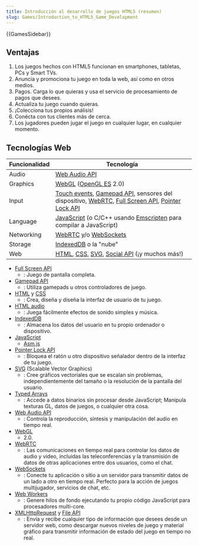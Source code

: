 ```yaml
---
title: Introducción al desarrollo de juegos HTML5 (resumen)
slug: Games/Introduction_to_HTML5_Game_Development
---
```


{{GamesSidebar}}

## Ventajas

1. Los juegos hechos con HTML5 funcionan en smartphones, tabletas, PCs y Smart TVs.
2. Anuncia y promociona tu juego en toda la web, así como en otros medios.
3. Pagos. Carga lo que quieras y usa el servicio de procesamiento de pagos que desees.
4. Actualiza tu juego cuando quieras.
5. ¡Colecciona tus propios análisis!
6. Conécta con tus clientes más de cerca.
7. Los jugadores pueden jugar el juego en cualquier lugar, en cualquier momento.

## Tecnologías Web

| Funcionalidad | Tecnología                                                                                                                                                                                                                                                                                   |
| ------------- | -------------------------------------------------------------------------------------------------------------------------------------------------------------------------------------------------------------------------------------------------------------------------------------------- |
| Audio         | [Web Audio API](/es/docs/Web/API/Web_Audio_API)                                                                                                                                                                                                                                              |
| Graphics      | [WebGL](/es/docs/Web/API/WebGL_API) ([OpenGL ES](https://www.khronos.org/opengles/) 2.0)                                                                                                                                                                                                     |
| Input         | [Touch events](/es/docs/Web/API/Touch_events), [Gamepad API](/es/docs/Web/API/Gamepad_API/Using_the_Gamepad_API), sensores del dispositivo, [WebRTC](/es/docs/Web/API/WebRTC_API), [Full Screen API](/es/docs/Web/API/Fullscreen_API), [Pointer Lock API](/es/docs/Web/API/Pointer_Lock_API) |
| Language      | [JavaScript](/es/docs/Web/JavaScript) (o C/C++ usando [Emscripten](https://github.com/kripken/emscripten/wiki) para compilar a JavaScript)                                                                                                                                                   |
| Networking    | [WebRTC](/es/docs/Web/API/WebRTC_API) y/o [WebSockets](/es/docs/Web/API/WebSockets_API)                                                                                                                                                                                                      |
| Storage       | [IndexedDB](/es/docs/Web/API/IndexedDB_API) o la "nube"                                                                                                                                                                                                                                      |
| Web           | [HTML](/es/docs/Web/HTML), [CSS](/es/docs/Web/CSS), [SVG](/es/docs/Web/SVG), [Social API](/es/docs/Social_API) (¡y muchos más!)                                                                                                                                                              |

- [Full Screen API](/es/docs/Web/API/Fullscreen_API)
  - : Juego de pantalla completa.
- [Gamepad API](/es/docs/Web/API/Gamepad_API/Using_the_Gamepad_API)
  - : Utiliza gamepads u otros controladores de juego.
- [HTML](/es/docs/Web/HTML) y [CSS](/es/docs/Web/CSS)
  - : Crea, diseña y diseña la interfaz de usuario de tu juego.
- [HTML audio](/es/docs/Web/HTML/Reference/Elements/audio)
  - : Juega fácilmente efectos de sonido simples y música.
- [IndexedDB](/es/docs/Web/API/IndexedDB_API)
  - : Almacena los datos del usuario en tu propio ordenador o dispositivo.
- [JavaScript](/es/docs/Web/JavaScript)
  - [Asm.js](http://asmjs.org/spec/latest/)
- [Pointer Lock API](/es/docs/Web/API/Pointer_Lock_API)
  - : Bloquea el ratón u otro dispositivo señalador dentro de la interfaz de tu juego.
- [SVG](/es/docs/Web/SVG) (Scalable Vector Graphics)
  - : Cree gráficos vectoriales que se escalan sin problemas, independientemente del tamaño o la resolución de la pantalla del usuario.
- [Typed Arrays](/es/docs/Web/JavaScript/Guide/Typed_arrays)
  - : Accede a datos binarios sin procesar desde JavaScript; Manipula texturas GL, datos de juegos, o cualquier otra cosa.
- [Web Audio API](/es/docs/Web/API/Web_Audio_API)
  - : Controla la reproducción, síntesis y manipulación del audio en tiempo real.
- [WebGL](/es/docs/Web/API/WebGL_API)
  - 2.0.
- [WebRTC](/es/docs/Web/API/WebRTC_API)
  - : Las comunicaciones en tiempo real para controlar los datos de audio y video, incluidas las teleconferencias y la transmisión de datos de otras aplicaciones entre dos usuarios, como el chat.
- [WebSockets](/es/docs/Web/API/WebSockets_API)
  - : Conecte tu aplicación o sitio a un servidor para transmitir datos de un lado a otro en tiempo real. Perfecto para la acción de juegos multijugador, servicios de chat, etc.
- [Web Workers](/es/docs/Web/API/Web_Workers_API/Using_web_workers)
  - : Genere hilos de fondo ejecutando tu propio código JavaScript para procesadores multi-core.
- [XMLHttpRequest](/es/docs/Web/API/XMLHttpRequest) y [File API](/es/docs/DOM/File_API)
  - : Envía y recibe cualquier tipo de información que desees desde un servidor web, como descargar nuevos niveles de juego y material gráfico para transmitir información de estado del juego en tiempo no real.
